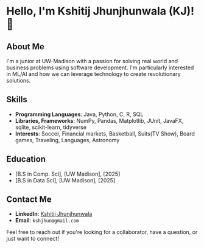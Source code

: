 <!--
**KJ-11/KJ-11** is a ✨ _special_ ✨ repository because its `README.md` (this file) appears on your GitHub profile.

Here are some ideas to get you started:

- 🔭 I’m currently working on ...
- 🌱 I’m currently learning ...
- 👯 I’m looking to collaborate on ...
- 🤔 I’m looking for help with ...
- 💬 Ask me about ...
- 📫 How to reach me: ...
- 😄 Pronouns: ...
- ⚡ Fun fact: ...
-->

# Hello, I'm Kshitij Jhunjhunwala (KJ)! 👋

## About Me
I'm a junior at UW-Madison with a passion for solving real world and business problems using software development. I'm particularly interested in ML/AI and how we can leverage technology to create revolutionary solutions.

<!--
## Projects
Here are some of my favorite projects:
- [Project Name 1](Link to Project 1): Description of what this project does and what skills or technologies you used.
- [Project Name 2](Link to Project 2): Description of what this project does and what skills or technologies you used.
- [Project Name 3](Link to Project 3): Description of what this project does and what skills or technologies you used.
-->
## Skills
- **Programming Languages**: Java, Python, C, R, SQL
- **Libraries, Frameworks**: NumPy, Pandas, Matplotlib, JUnit, JavaFX, sqlite, scikit-learn, tidyverse
- **Interests**: Soccer, Financial markets, Basketball, Suits(TV Show), Board games, Traveling, Languages, Astronomy

## Education
- [B.S in Comp. Sci], [UW Madison], [2025]
- [B.S in Data Sci], [UW Madison], [2025]

## Contact Me
- **LinkedIn**: [Kshitij Jhunjhunwala](https://www.linkedin.com/in/kshitij-jhunjhunwala11)
- **Email**: `kshjhun@gmail.com`


<!--## GitHub Stats
![Your GitHub Stats](https://github-readme-stats.vercel.app/api?username=KJ-11&show_icons=true)-->

Feel free to reach out if you're looking for a collaborator, have a question, or just want to connect!
